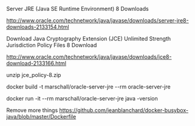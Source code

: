 Server JRE (Java SE Runtime Environment) 8 Downloads

http://www.oracle.com/technetwork/java/javase/downloads/server-jre8-downloads-2133154.html

Download Java Cryptography Extension (JCE) Unlimited Strength Jurisdiction Policy Files 8 Download

http://www.oracle.com/technetwork/java/javase/downloads/jce8-download-2133166.html

unzip jce_policy-8.zip

docker build -t marschall/oracle-server-jre --rm oracle-server-jre

docker run -it --rm marschall/oracle-server-jre java -version

Remove more things
https://github.com/jeanblanchard/docker-busybox-java/blob/master/Dockerfile
